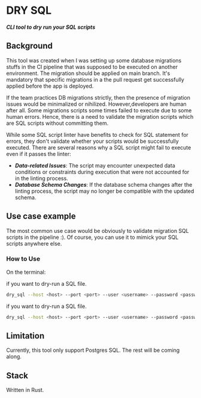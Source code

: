 # DRY SQL
__***CLI tool to dry run your SQL scripts***__

## Background
This tool was created when I was setting up some database migrations stuffs in the CI pipeline that was supposed to be executed on another environment. The migration should be applied on main branch. It's mandatory that specific migrations in a the pull request get successfully applied before the app is deployed.

If the team practices DB migrations strictly, then the presence of migration issues would be minimalized or nihilized. However,developers are human after all. Some migrations scripts some times failed to execute due to some human errors. Hence, there is a need to validate the migration scripts which are SQL scripts without committing them.

While some SQL script linter have benefits to check for SQL statement for errors, they don't validate whether your scripts would be successfully executed. There are several reasons why a SQL script might fail to execute even if it passes the linter:

- ***Data-related Issues***: The script may encounter unexpected data conditions or constraints during execution that were not accounted for in the linting process.
- ***Database Schema Changes***: If the database schema changes after the linting process, the script may no longer be compatible with the updated schema.

## Use case example
The most common use case would be obviously to validate migration SQL scripts in the pipeline :). Of course, you can use it to mimick your SQL scripts anywhere else.

### How to Use

On the terminal:

if you want to dry-run a SQL file.

```bash
dry_sql --host <host> --port <port> --user <username> --password <password> --file <path/to/your/sql/script>
```

if you want to dry-run a SQL file.

```bash
dry_sql --host <host> --port <port> --user <username> --password <password> --dir <path/to/your/sql/script/foder>
```

## Limitation
Currently, this tool only support Postgres SQL. The rest will be coming along.

## Stack
Written in Rust. 

